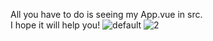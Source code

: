 All you have to do is seeing my App.vue in src.<br>
I hope it will help you!
![default](https://user-images.githubusercontent.com/25196026/45287966-846d3600-b524-11e8-841e-7faa11681b5b.png)
![2](https://user-images.githubusercontent.com/25196026/45287970-859e6300-b524-11e8-8f4b-adaa32cb496f.png)
